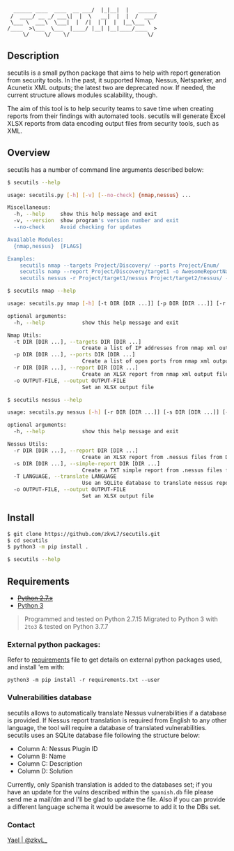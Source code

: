 ```                             __  .__.__          
  ______ ____  ____  __ ___/  |_|__|  |   ______
 /  ____/ __ _/ ___\|  |  \   __|  |  |  /  ___/
 \___ \  ___\  \___|  |  /|  | |  |  |__\___ \ 
/____  >\___  \___  |____/ |__| |__|____/____  >
     \/     \/    \/                         \/ 
```
## Description
secutils is a small python package that aims to help with report generation from security tools. In the past, it supported Nmap, Nessus, Netsparker, and Acunetix XML outputs; the latest two are deprecated now. If needed, the current structure allows modules scalability, though.

The aim of this tool is to help security teams to save time when creating reports from their findings with automated tools. secutils will generate Excel XLSX reports from data encoding output files from security tools, such as XML. 

## Overview
secutils has a number of command line arguments described below:

```bash
$ secutils --help

usage: secutils.py [-h] [-v] [--no-check] {nmap,nessus} ...

Miscellaneous:
  -h, --help     show this help message and exit
  -v, --version  show program's version number and exit
  --no-check     Avoid checking for updates

Available Modules:
  {nmap,nessus}  [FLAGS]

Examples:
    secutils nmap --targets Project/Discovery/ --ports Project/Enum/
    secutils namp --report Project/Discovery/target1 -o AwesomeReportName
    secutils nessus -r Project/target1/nessus Project/target2/nessus/ -T spanish -o AwesomeReportName.xlsx
```

```bash
$ secutils nmap --help

usage: secutils.py nmap [-h] [-t DIR [DIR ...]] [-p DIR [DIR ...]] [-r DIR [DIR ...]] [-o OUTPUT-FILE]

optional arguments:
  -h, --help            show this help message and exit

Nmap Utils:
  -t DIR [DIR ...], --targets DIR [DIR ...]
                        Create a list of IP addresses from nmap xml output files from DIR
  -p DIR [DIR ...], --ports DIR [DIR ...]
                        Create a list of open ports from nmap xml output files from DIR
  -r DIR [DIR ...], --report DIR [DIR ...]
                        Create an XLSX report from nmap xml output files from DIR
  -o OUTPUT-FILE, --output OUTPUT-FILE
                        Set an XLSX output file
```

```bash
$ secutils nessus --help

usage: secutils.py nessus [-h] [-r DIR [DIR ...]] [-s DIR [DIR ...]] [-T LANGUAGE] [-o OUTPUT-FILE]

optional arguments:
  -h, --help            show this help message and exit

Nessus Utils:
  -r DIR [DIR ...], --report DIR [DIR ...]
                        Create an XLSX report from .nessus files from DIR
  -s DIR [DIR ...], --simple-report DIR [DIR ...]
                        Create a TXT simple report from .nessus files from DIR
  -T LANGUAGE, --translate LANGUAGE
                        Use an SQLite database to translate nessus reports. Requires --report
  -o OUTPUT-FILE, --output OUTPUT-FILE
                        Set an XLSX output file
```

## Install 

```bash
$ git clone https://github.com/zkvL7/secutils.git
$ cd secutils
$ python3 -m pip install .

$ secutils --help
```

## Requirements
* ~~[Python 2.7.x](https://www.python.org/downloads/release/python-2718/)~~
* [Python 3](https://www.python.org/downloads/)

> Programmed and tested on Python 2.7.15
> Migrated to Python 3 with `2to3` & tested on Python 3.7.7

### External python packages:

Refer to [requirements](./requirements.txt) file to get details on external python packages used, and install 'em with:

`python3 -m pip install -r requirements.txt --user`

### Vulnerabilities database
secutils allows to automatically translate Nessus vulnerabilities if a database is provided. If Nessus report translation is required from English to any other language, the tool will require a database of translated vulnerabilities. secutils uses an SQLite database file following the structure below:

- Column A: Nessus Plugin ID
- Column B: Name
- Column C: Description
- Column D: Solution

Currently, only Spanish translation is added to the databases set; if you have an update for the vulns described within the `spanish.db` file please send me a mail/dm and I'll be glad to update the file. Also if you can provide a different language schema it would be awesome to add it to the DBs set.

### Contact
[Yael | @zkvL_](mailto:zkvl@huitzek.mx)
